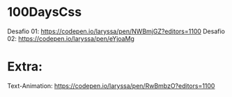 ﻿# 100DaysCss
Desafio 01: https://codepen.io/laryssa/pen/NWBmjGZ?editors=1100
Desafio 02: https://codepen.io/laryssa/pen/eYjoaMg

# Extra:
Text-Animation: https://codepen.io/laryssa/pen/RwBmbzO?editors=1100
